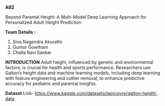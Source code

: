 **AB2**

Beyond Parental Height: A Multi-Model Deep Learning Approach for Personalized Adult Height Prediction

**Team Details :**
1. Siva Nagendra Akurathi
2. Guntur Gowtham
3. Challa Ravi Sankar

**INTRODUCTION**
Adult height, influenced by genetic and environmental factors, is crucial for health and sports performance. Researchers use Galton’s height data and machine learning models, including deep learning with feature engineering and outlier removal, to enhance predictive accuracy for pediatric and parental insights.

**Dataset**
Link- https://www.kaggle.com/datasets/jaorcovre/galton-height-data
